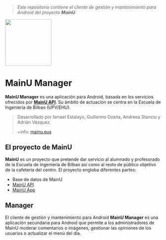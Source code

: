 ﻿>*Este repositorio contiene el cliente de gestión y mantenimiento para Android del proyecto **MainU**.*

<img src=https://i.imgur.com/Wc9VOaZ.png?1 width=150px/>

MainU Manager
===================

**MainU Manager** es una aplicación para Android, basada en los servicios ofrecidos por [**MainU API**](https://github.com/Gozaita/MainuAPI). Su ámbito de actuación se centra en la Escuela de Ingeniería de Bilbao (UPV/EHU).

> Desarrollado por Ismael Estalayo, Guillermo Ozaita, Andreea Stanciu y Adrián Vázquez.
> 
> +info: [mainu.eus](http://mainu.eus)

El proyecto de MainU
-------------

**MainU** es un proyecto que pretende dar servicio al alumnado y profesorado de la Escuela de Ingeniería de Bilbao así como al resto de público objetivo de la cafetería del centro. El proyecto engloba diferentes partes:
- Base de datos de MainU
- [MainU API](https://github.com/mainu4u/MainuAPI)
- [MainU App](https://github.com/mainu4u/MainuApp)

Manager
-------------
El cliente de gestión y mantenimiento para Android **MainU Manager** es una aplicación secundaria para Android que permite a los administradores de MainU moderar comentarios o imágenes, gestionar las opiniones de los usuarios o actualizar el menú del día.
